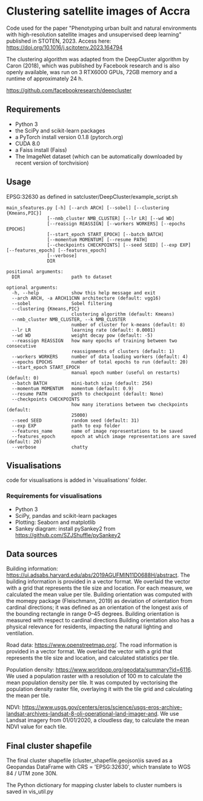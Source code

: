# Clustering satellite images of Accra

Code used for the paper "Phenotyping urban built and natural environments with high-resolution
satellite images and unsupervised deep learning" published in STOTEN, 2023. Access here: https://doi.org/10.1016/j.scitotenv.2023.164794


The clustering algorithm was adapted from the DeepCluster algorithm by Caron (2018), which was published by Facebook research and
is also openly available, was run on 3 RTX6000 GPUs, 72GB memory and a runtime of approximately 24 h.

https://github.com/facebookresearch/deepcluster

## Requirements

- Python 3
- the SciPy and scikit-learn packages
- a PyTorch install version 0.1.8 (pytorch.org)
- CUDA 8.0
- a Faiss install (Faiss)
- The ImageNet dataset (which can be automatically downloaded by recent version of torchvision)


## Usage

EPSG:32630
as defined in satcluster/DeepCluster/example_script.sh

```
main_sfeatures.py [-h] [--arch ARCH] [--sobel] [--clustering {Kmeans,PIC}]
               [--nmb_cluster NMB_CLUSTER] [--lr LR] [--wd WD]
               [--reassign REASSIGN] [--workers WORKERS] [--epochs EPOCHS]
               [--start_epoch START_EPOCH] [--batch BATCH]
               [--momentum MOMENTUM] [--resume PATH]
               [--checkpoints CHECKPOINTS] [--seed SEED] [--exp EXP] [--features_epoch] [--features_epoch]
               [--verbose]
               DIR

positional arguments:
  DIR                   path to dataset

optional arguments:
  -h, --help            show this help message and exit
  --arch ARCH, -a ARCH11CNN architecture (default: vgg16)
  --sobel               Sobel filtering
  --clustering {Kmeans,PIC}
                        clustering algorithm (default: Kmeans)
  --nmb_cluster NMB_CLUSTER, --k NMB_CLUSTER
                        number of cluster for k-means (default: 8)
  --lr LR               learning rate (default: 0.0001)
  --wd WD               weight decay pow (default: -5)
  --reassign REASSIGN   how many epochs of training between two consecutive
                        reassignments of clusters (default: 1)
  --workers WORKERS     number of data loading workers (default: 4)
  --epochs EPOCHS       number of total epochs to run (default: 20)
  --start_epoch START_EPOCH
                        manual epoch number (useful on restarts) (default: 0)
  --batch BATCH         mini-batch size (default: 256)
  --momentum MOMENTUM   momentum (default: 0.9)
  --resume PATH         path to checkpoint (default: None)
  --checkpoints CHECKPOINTS
                        how many iterations between two checkpoints (default:
                        25000)
  --seed SEED           random seed (default: 31)
  --exp EXP             path to exp folder
  --features_name       name of image representations to be saved
  --features_epoch      epoch at which image representations are saved (default: 20)
  --verbose             chatty
```



## Visualisations

code for visualisations is added in 'visualisations' folder.

### Requirements for visualisations
- Python 3
- SciPy, pandas and scikit-learn packages
- Plotting: Seaborn and matplotlib
- Sankey diagram: install pySankey2 from https://github.com/SZJShuffle/pySankey2


## Data sources
Building information: https://ui.adsabs.harvard.edu/abs/2019AGUFMIN11D0688H/abstract. The building information is provided in a vector format. We overlaid the vector with a grid that
represents the tile size and location. For each measure, we calculated the mean value per tile. Building orientation was computed with the momepy package (Fleischmann, 2019) as deviation of orientation from cardinal directions; it was defined as an orientation of the longest axis of the bounding rectangle in range 0–45 degrees. Building orientation is measured with respect to cardinal directions Building orientation also has a physical relevance for residents, impacting the natural lighting and ventilation.

Road data: https://www.openstreetmap.org/. The road information is provided in a vector format. We overlaid the vector with a grid that represents the tile size and location, and
calculated statistics per tile.

Population density: https://www.worldpop.org/geodata/summary?id=6116. We used a population raster with a resolution of 100 m to calculate the mean population density per tile. It was computed by vectorising the population density raster file, overlaying it with the tile grid and calculating the mean per tile.

NDVI: https://www.usgs.gov/centers/eros/science/usgs-eros-archive-landsat-archives-landsat-8-oli-operational-land-imager-and. We use Landsat imagery from 01/01/2020,
a cloudless day, to calculate the mean NDVI value for each tile.


## Final cluster shapefile
The final cluster shapefile (cluster_shapefile.geojson)is saved as a Geopandas DataFrame with CRS = 'EPSG:32630', which translate to
WGS 84 / UTM zone 30N.

The Python dictionary for mapping cluster labels to cluster numbers is saved in vis_util.py
